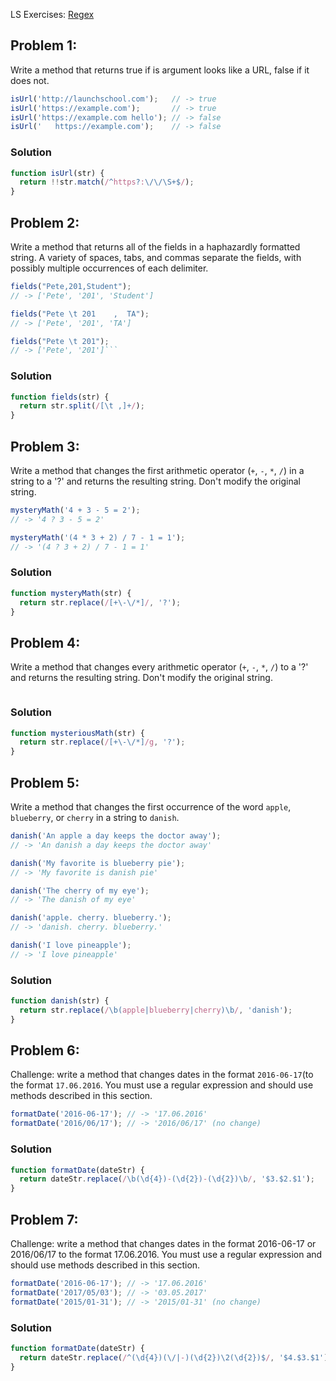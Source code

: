 LS Exercises: [Regex](https://launchschool.com/books/regex/read/using#match)


## Problem 1:

Write a method that returns true if is argument looks like a URL, false if it does not.


```javascript
isUrl('http://launchschool.com');   // -> true
isUrl('https://example.com');       // -> true
isUrl('https://example.com hello'); // -> false
isUrl('   https://example.com');    // -> false
```

### Solution

```javascript
function isUrl(str) {
  return !!str.match(/^https?:\/\/\S+$/);
}
```


## Problem 2:
Write a method that returns all of the fields in a haphazardly formatted string. A variety of spaces, tabs, and commas separate the fields, with possibly multiple occurrences of each delimiter.

```javascript
fields("Pete,201,Student");
// -> ['Pete', '201', 'Student']

fields("Pete \t 201    ,  TA");
// -> ['Pete', '201', 'TA']

fields("Pete \t 201");
// -> ['Pete', '201']```
```
### Solution

```javascript
function fields(str) {
  return str.split(/[\t ,]+/);
}
```


## Problem 3:
Write a method that changes the first arithmetic operator (`+`, `-`, `*`, `/`) in a string to a '?' and returns the resulting string. Don't modify the original string.
```javascript
mysteryMath('4 + 3 - 5 = 2');
// -> '4 ? 3 - 5 = 2'

mysteryMath('(4 * 3 + 2) / 7 - 1 = 1');
// -> '(4 ? 3 + 2) / 7 - 1 = 1'
```

### Solution

```javascript
function mysteryMath(str) {
  return str.replace(/[+\-\/*]/, '?');
}
```


## Problem 4:
Write a method that changes every arithmetic operator (`+`, `-`, `*`, `/`) to a '?' and returns the resulting string. Don't modify the original string.
```javascript
```

### Solution

```javascript
function mysteriousMath(str) {
  return str.replace(/[+\-\/*]/g, '?');
}
```


## Problem 5:
Write a method that changes the first occurrence of the word `apple`, `blueberry`, or `cherry` in a string to `danish`.

```javascript
danish('An apple a day keeps the doctor away');
// -> 'An danish a day keeps the doctor away'

danish('My favorite is blueberry pie');
// -> 'My favorite is danish pie'

danish('The cherry of my eye');
// -> 'The danish of my eye'

danish('apple. cherry. blueberry.');
// -> 'danish. cherry. blueberry.'

danish('I love pineapple');
// -> 'I love pineapple'
```

### Solution

```javascript
function danish(str) {
  return str.replace(/\b(apple|blueberry|cherry)\b/, 'danish');
}
```


## Problem 6:
Challenge: write a method that changes dates in the format `2016-06-17`(to the format `17.06.2016`. You must use a regular expression and should use methods described in this section.

```javascript
formatDate('2016-06-17'); // -> '17.06.2016'
formatDate('2016/06/17'); // -> '2016/06/17' (no change)
```
### Solution

```javascript
function formatDate(dateStr) {
  return dateStr.replace(/\b(\d{4})-(\d{2})-(\d{2})\b/, '$3.$2.$1');
}
```


## Problem 7:
Challenge: write a method that changes dates in the format 2016-06-17 or 2016/06/17 to the format 17.06.2016. You must use a regular expression and should use methods described in this section.

```javascript
formatDate('2016-06-17'); // -> '17.06.2016'
formatDate('2017/05/03'); // -> '03.05.2017'
formatDate('2015/01-31'); // -> '2015/01-31' (no change)
```

### Solution

```javascript
function formatDate(dateStr) {
  return dateStr.replace(/^(\d{4})(\/|-)(\d{2})\2(\d{2})$/, '$4.$3.$1');
}
```
